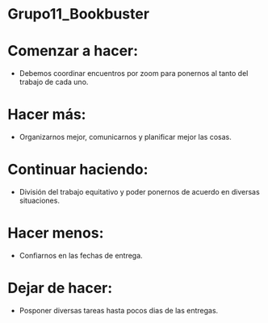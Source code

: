# Grupo11_Bookbuster

# Comenzar a hacer: 
- Debemos coordinar encuentros por zoom para ponernos al tanto del trabajo de cada uno.

# Hacer más:
- Organizarnos mejor, comunicarnos y planificar mejor las cosas.

# Continuar haciendo:
- División del trabajo equitativo y poder ponernos de acuerdo en diversas situaciones.

# Hacer menos:
- Confiarnos en las fechas de entrega.

# Dejar de hacer:
- Posponer diversas tareas hasta pocos dias de las entregas. 
